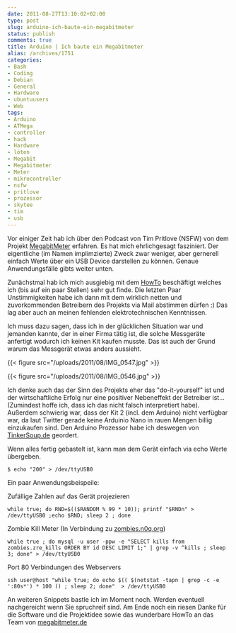 ```yaml
---
date: 2011-08-27T13:10:02+02:00
type: post
slug: arduino-ich-baute-ein-megabitmeter
status: publish
comments: true
title: Arduino | Ich baute ein Megabitmeter
alias: /archives/1751
categories:
- Bash
- Coding
- Debian
- General
- Hardware
- ubuntuusers
- Web
tags:
- Arduino
- ATMega
- controller
- hack
- Hardware
- löten
- Megabit
- Megabitmeter
- Meter
- mikrocontroller
- nsfw
- pritlove
- prozessor
- skytee
- tim
- usb
---
```


Vor einiger Zeit hab ich über den Podcast von Tim Pritlove (NSFW) von dem Projekt [MegabitMeter]( http://megabitmeter.de) erfahren. Es hat mich ehrlichgesagt fasziniert. Der eigentliche (im Namen implimzierte) Zweck zwar weniger, aber gernerell einfach Werte über ein USB Device darstellen zu können. Genaue Anwendungsfälle gibts weiter unten.

Zunächstmal hab ich mich ausgiebig mit dem [HowTo](http://megabitmeter.de/2010/12/megabitmeter-%E2%80%93-bandwidth-meter-diy-kit-howto/) beschäftigt welches ich (bis auf ein paar Stellen) sehr gut finde. Die letzten Paar Unstimmigkeiten habe ich dann mit dem wirklich netten und zuvorkommenden Betreibern des Projekts via Mail abstimmen dürfen :) Das lag aber auch an meinen fehlenden elektrotechnischen Kenntnissen.

Ich muss dazu sagen, dass ich in der glücklichen Situation war und jemanden kannte, der in einer Firma tätig ist, die solche Messgeräte anfertigt wodurch ich keinen Kit kaufen musste. Das ist auch der Grund warum das Messgerät etwas anders aussieht.

{{< figure src="/uploads/2011/08/IMG_0547.jpg" >}}

{{< figure src="/uploads/2011/08/IMG_0546.jpg" >}}

Ich denke auch das der Sinn des Projekts eher das "do-it-yourself" ist und der wirtschaftliche Erfolg nur eine positiver Nebeneffekt der Betreiber ist... (Zumindest hoffe ich, dass ich das nicht falsch interpretiert habe). Außerdem schwierig war, dass der Kit 2 (incl. dem Arduino) nicht verfügbar war, da laut Twitter gerade keine Arduinio Nano in rauen Mengen billig einzukaufen sind. Den Arduino Prozessor habe ich deswegen von [TinkerSoup.de](http://tinkersoup.de) geordert.

Wenn alles fertig gebastelt ist, kann man dem Gerät einfach via echo Werte übergeben.

```
$ echo "200" > /dev/ttyUSB0
```


Ein paar Anwendungsbeispeile:

Zufällige Zahlen auf das Gerät projezieren
```
while true; do RND=$(($RANDOM % 99 * 10)); printf "$RNDn" > /dev/ttyUSB0 ;echo $RND; sleep 2 ; done
```


Zombie Kill Meter (In Verbindung zu [zombies.n0q.org](http://zombies.n0q.org))
```
while true ; do mysql -u user -ppw -e "SELECT kills from zombies.zre_kills ORDER BY id DESC LIMIT 1;" | grep -v ^kills ; sleep 3; done" > /dev/ttyUSB0
```


Port 80 Verbindungen des Webservers
```
ssh user@host "while true; do echo $(( $(netstat -tapn | grep -c -e ':80s*') * 100 )) ; sleep 2; done"  > /dev/ttyUSB0
```


An weiteren Snippets bastle ich im Moment noch. Werden eventuell nachgereicht wenn Sie spruchreif sind. Am Ende noch ein riesen Danke für die Software und die Projektidee sowie das wunderbare HowTo an das Team von [megabitmeter.de](http://megabitmeter.de)
